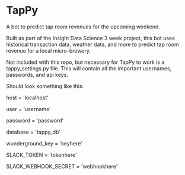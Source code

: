 # TapPy
A bot to predict tap room revenues for the upcoming weekend.

Built as part of the Insight Data Science 3 week project, this bot uses historical transaction data, weather data, and more to predict tap room revenue for a local micro-brewery.

Not included with this repo, but necessary for TapPy to work is a tappy_settings.py file.  This will contain all the important usernames, passwords, and api keys.

Should look something like this:

host = 'localhost'

user = 'username'

password = 'password'

database = 'tappy_db'

wunderground_key = 'keyhere'

SLACK_TOKEN = 'tokenhere'

SLACK_WEBHOOK_SECRET = 'webhookhere' 